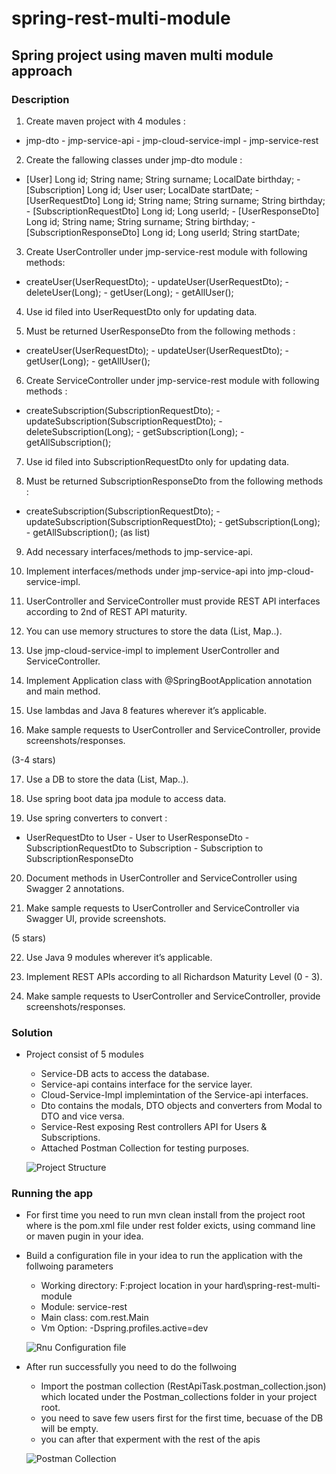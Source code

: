 # spring-rest-multi-module
## Spring project using maven multi module approach
### Description
1. Create maven project with 4 modules :

- jmp-dto - jmp-service-api - jmp-cloud-service-impl - jmp-service-rest

2. Create the fallowing classes under jmp-dto module :

- [User] Long id; String name; String surname; LocalDate birthday; - [Subscription] Long id; User user; LocalDate startDate; - [UserRequestDto] Long id; String name; String surname; String birthday; - [SubscriptionRequestDto] Long id; Long userId; - [UserResponseDto] Long id; String name; String surname; String birthday; - [SubscriptionResponseDto] Long id; Long userId; String startDate;

3. Create UserController under jmp-service-rest module with following methods:

- createUser(UserRequestDto); - updateUser(UserRequestDto); - deleteUser(Long); - getUser(Long); - getAllUser();

4. Use id filed into UserRequestDto only for updating data.

5. Must be returned UserResponseDto from the following methods :

- createUser(UserRequestDto); - updateUser(UserRequestDto); - getUser(Long); - getAllUser();

6. Create ServiceController under jmp-service-rest module with following methods :

- createSubscription(SubscriptionRequestDto); - updateSubscription(SubscriptionRequestDto); - deleteSubscription(Long); - getSubscription(Long); - getAllSubscription();

7. Use id filed into SubscriptionRequestDto only for updating data.

8. Must be returned SubscriptionResponseDto from the following methods :

- createSubscription(SubscriptionRequestDto); - updateSubscription(SubscriptionRequestDto); - getSubscription(Long); - getAllSubscription(); (as list)

9. Add necessary interfaces/methods to jmp-service-api.

10. Implement interfaces/methods under jmp-service-api into jmp-cloud-service-impl.

11. UserController and ServiceController must provide REST API interfaces according to 2nd of REST API maturity.

12. You can use memory structures to store the data (List, Map..).

13. Use jmp-cloud-service-impl to implement UserController and ServiceController.

14. Implement Application class with @SpringBootApplication annotation and main method.

15. Use lambdas and Java 8 features wherever it’s applicable.

16. Make sample requests to UserController and ServiceController, provide screenshots/responses.

(3-4 stars)

17. Use a DB to store the data (List, Map..).

18. Use spring boot data jpa module to access data.

19. Use spring converters to convert :

- UserRequestDto to User - User to UserResponseDto - SubscriptionRequestDto to Subscription - Subscription to SubscriptionResponseDto

20. Document methods in UserController and ServiceController using Swagger 2 annotations.

21. Make sample requests to UserController and ServiceController via Swagger UI, provide screenshots.

(5 stars)

22. Use Java 9 modules wherever it’s applicable.

23. Implement REST APIs according to all Richardson Maturity Level (0 - 3).

24. Make sample requests to UserController and ServiceController, provide screenshots/responses.

### Solution
 * Project consist of 5 modules 
   * Service-DB acts to access the database.
   * Service-api contains interface for the service layer.
   * Cloud-Service-Impl implemintation of the Service-api interfaces.
   * Dto contains the modals, DTO objects and converters from Modal to DTO and vice versa.
   * Service-Rest exposing Rest controllers API for Users & Subscriptions.
   * Attached Postman Collection for testing purposes.
   
   ![Project Structure](https://github.com/JAVA-MSDT/spring-rest-multi-module/blob/main/rest/assets/ProjectStructure.png)
   
### Running the app
 * For first time you need to run mvn clean install from the project root where is the pom.xml file under rest folder exicts, using command line or maven pugin in your idea.
 * Build a configuration file in your idea to run the application with the follwoing parameters
   * Working directory: F:project location in your hard\spring-rest-multi-module
   * Module: service-rest
   * Main class: com.rest.Main
   * Vm Option: -Dspring.profiles.active=dev
   
   ![Rnu Configuration file](https://github.com/JAVA-MSDT/spring-rest-multi-module/blob/main/rest/assets/Configuration_file.png)
   
 * After run successfully you need to do the follwoing
   * Import the postman collection (RestApiTask.postman_collection.json) which located under the Postman_collections folder in your project root.
   * you need to save few users first for the first time, becuase of the DB will be empty.
   * you can after that experment with the rest of the apis
   
   ![Postman Collection](https://github.com/JAVA-MSDT/spring-rest-multi-module/blob/main/rest/assets/Postman_collections.png)
   
   
